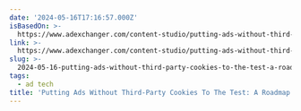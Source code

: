 ```yaml
---
date: '2024-05-16T17:16:57.000Z'
isBasedOn: >-
  https://www.adexchanger.com/content-studio/putting-ads-without-third-party-cookies-to-the-test-a-roadmap-to-advertising-durability/
link: >-
  https://www.adexchanger.com/content-studio/putting-ads-without-third-party-cookies-to-the-test-a-roadmap-to-advertising-durability/
slug: >-
  2024-05-16-putting-ads-without-third-party-cookies-to-the-test-a-roadmap-to-advertisi
tags:
  - ad tech
title: 'Putting Ads Without Third-Party Cookies To The Test: A Roadmap To Advertisi'
---
```

 
